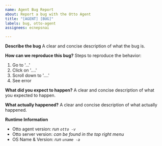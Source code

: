 ```yaml
---
name: Agent Bug Report
about: Report a bug with the Otto Agent
title: "[AGENT] [BUG]"
labels: bug, otto-agent
assignees: ecnepsnai

---
```


**Describe the bug**
A clear and concise description of what the bug is.

**How can we reproduce this bug?**
Steps to reproduce the behavior:
1. Go to '...'
2. Click on '....'
3. Scroll down to '....'
4. See error

**What did you expect to happen?**
A clear and concise description of what you expected to happen.

**What actually happened?**
A clear and concise description of what actually happened.

**Runtime Information**
- Otto agent version: *run `otto -v`*
- Otto server version: *can be found in the top right menu*
- OS Name & Version: *run `uname -a`*
